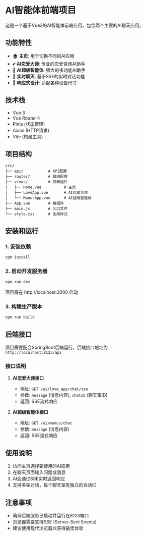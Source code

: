 # AI智能体前端项目

这是一个基于Vue3的AI智能体前端应用，包含两个主要的AI聊天应用。

## 功能特性

- 🏠 **主页**: 用于切换不同的AI应用
- 💕 **AI恋爱大师**: 专业的恋爱咨询AI助手
- 🤖 **AI超级智能体**: 强大的多功能AI助手
- 🔄 **实时聊天**: 基于SSE的实时对话功能
- 📱 **响应式设计**: 适配各种设备尺寸

## 技术栈

- Vue 3
- Vue Router 4
- Pinia (状态管理)
- Axios (HTTP请求)
- Vite (构建工具)

## 项目结构

```
src/
├── api/           # API配置
├── router/        # 路由配置
├── views/         # 页面组件
│   ├── Home.vue          # 主页
│   ├── LoveApp.vue       # AI恋爱大师
│   └── ManusApp.vue      # AI超级智能体
├── App.vue        # 根组件
├── main.js        # 入口文件
└── style.css      # 全局样式
```

## 安装和运行

### 1. 安装依赖

```bash
npm install
```

### 2. 启动开发服务器

```bash
npm run dev
```

项目将在 http://localhost:3000 启动

### 3. 构建生产版本

```bash
npm run build
```

## 后端接口

项目需要配合SpringBoot后端运行，后端接口地址为：`http://localhost:8123/api`

### 接口说明

1. **AI恋爱大师接口**
   - 地址: `GET /ai/love_app/chat/sse`
   - 参数: `message` (消息内容), `chatId` (聊天室ID)
   - 返回: SSE流式响应

2. **AI超级智能体接口**
   - 地址: `GET /ai/manus/chat`
   - 参数: `message` (消息内容)
   - 返回: SSE流式响应

## 使用说明

1. 访问主页选择要使用的AI应用
2. 在聊天页面输入问题或消息
3. AI会通过SSE实时返回响应
4. 支持多轮对话，每个聊天室有独立的会话ID

## 注意事项

- 确保后端服务已启动并运行在8123端口
- 浏览器需要支持SSE (Server-Sent Events)
- 建议使用现代浏览器以获得最佳体验
